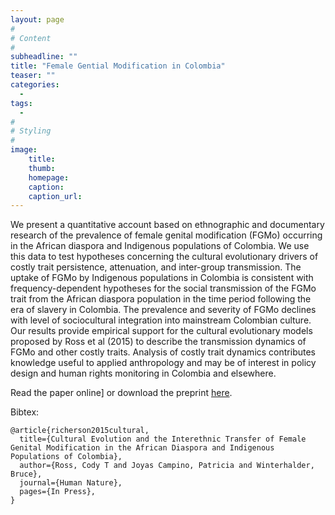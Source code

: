 ```yaml
---
layout: page
#
# Content
#
subheadline: ""
title: "Female Gential Modification in Colombia"
teaser: ""
categories:
  - 
tags:
  - 
#
# Styling
#
image:
    title:
    thumb:
    homepage:
    caption:
    caption_url:
---
```

<div class="row">
<div class="medium-8 columns t30">
<img src="{{ site.url }}/images/colombiafgmo.png" alt="">
</div><!-- /.medium-8.columns -->
</div><!-- /.row -->
We present a quantitative account based on ethnographic and documentary research of the prevalence of female genital modification (FGMo) occurring in the African diaspora and Indigenous populations of Colombia.  We use this data to test hypotheses concerning the cultural evolutionary drivers of costly trait persistence, attenuation, and inter-group transmission.  The uptake of FGMo by Indigenous populations in Colombia is consistent with frequency-dependent hypotheses for the social transmission of the FGMo trait from the African diaspora population in the time period following the era of slavery in Colombia.  The prevalence and severity of FGMo declines with level of sociocultural integration into mainstream Colombian culture.  Our results provide empirical support for the cultural evolutionary models proposed by Ross et al (2015) to describe the transmission dynamics of FGMo and other costly traits.  Analysis of costly trait dynamics contributes knowledge useful to applied anthropology and may be of interest in policy design and human rights monitoring in Colombia and elsewhere. 

Read the paper online] or download the preprint [here][1].

Bibtex:
```
@article{richerson2015cultural,
  title={Cultural Evolution and the Interethnic Transfer of Female Genital Modification in the African Diaspora and Indigenous Populations of Colombia},
  author={Ross, Cody T and Joyas Campino, Patricia and Winterhalder, Bruce},
  journal={Human Nature},
  pages={In Press},
}
```


 [1]: https://github.com/Ctross/ctross.github.io/blob/master/pdfs/ColombiaFGMo.pdf
 
